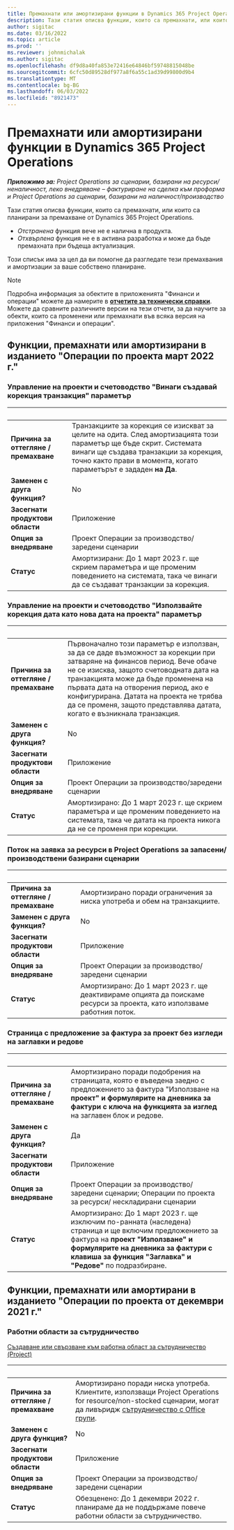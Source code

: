 ```yaml
---
title: Премахнати или амортизирани функции в Dynamics 365 Project Operations
description: Тази статия описва функции, които са премахнати, или които са планирани за премахване от Dynamics 365 Project Operations.
author: sigitac
ms.date: 03/16/2022
ms.topic: article
ms.prod: ''
ms.reviewer: johnmichalak
ms.author: sigitac
ms.openlocfilehash: df9d8a40fa853e72416e64846bf59748815048be
ms.sourcegitcommit: 6cfc50d89528df977a8f6a55c1ad39d99800d9b4
ms.translationtype: MT
ms.contentlocale: bg-BG
ms.lasthandoff: 06/03/2022
ms.locfileid: "8921473"
---
```

# <a name="removed-or-deprecated-features-in-dynamics-365-project-operations"></a>Премахнати или амортизирани функции в Dynamics 365 Project Operations

_**Приложимо за:** Project Operations за сценарии, базирани на ресурси/неналичност, леко внедряване – фактуриране на сделка към проформа и Project Operations за сценарии, базирани на наличност/производство_

Тази статия описва функции, които са премахнати, или които са планирани за премахване от Dynamics 365 Project Operations.

- *Отстранена* функция вече не е налична в продукта.
- *Отхвърлена* функция не е в активна разработка и може да бъде премахната при бъдеща актуализация.

Този списък има за цел да ви помогне да разгледате тези премахвания и амортизации за ваше собствено планиране.

> [!NOTE]
> Подробна информация за обектите в приложенията "Финанси и операции" можете да намерите в [**отчетите за технически справки**](/dynamics/s-e/global/axtechrefrep_61). Можете да сравните различните версии на тези отчети, за да научите за обекти, които са променени или премахнати във всяка версия на приложения "Финанси и операции".

## <a name="features-removed-or-deprecated-in-the-project-operations-march-2022-release"></a>Функции, премахнати или амортизирани в изданието "Операции по проекта март 2022 г."

### <a name="project-management-and-accounting-always-create-adjustment-transaction-parameter"></a>Управление на проекти и счетоводство "Винаги създавай корекция транзакция" параметър

| &nbsp; | &nbsp; |
|--------|--------|
| **Причина за оттегляне / премахване** | Транзакциите за корекция се изискват за целите на одита. След амортизацията този параметър ще бъде скрит. Системата винаги ще създава транзакции за корекция, точно както прави в момента, когато параметърът е зададен **на Да**. |
| **Заменен с друга функция?** | No |
| **Засегнати продуктови области** | Приложение |
| **Опция за внедряване** | Проект Операции за производство/заредени сценарии |
| **Статус** | Амортизирани: До 1 март 2023 г. ще скрием параметъра и ще променим поведението на системата, така че винаги да се създават транзакции за корекция. |

### <a name="project-management-and-accounting-use-adjustment-date-as-new-project-date-parameter"></a>Управление на проекти и счетоводство "Използвайте корекция дата като нова дата на проекта" параметър

| &nbsp; | &nbsp; |
|--------|--------|
| **Причина за оттегляне / премахване** | Първоначално този параметър е използван, за да се даде възможност за корекции при затваряне на финансов период. Вече обаче не се изисква, защото счетоводната дата на транзакцията може да бъде променена на първата дата на отворения период, ако е конфигурирана. Датата на проекта не трябва да се променя, защото представлява датата, когато е възникнала транзакция. |
| **Заменен с друга функция?** | No |
| **Засегнати продуктови области** | Приложение |
| **Опция за внедряване** | Проект Операции за производство/заредени сценарии |
| **Статус** | Амортизирано: До 1 март 2023 г. ще скрием параметъра и ще променим поведението на системата, така че датата на проекта никога да не се променя при корекции. |

### <a name="resource-request-workflow-in-project-operations-for-stockedproduction-based-scenarios"></a>Поток на заявка за ресурси в Project Operations за запасени/производствени базирани сценарии

| &nbsp; | &nbsp; |
|--------|--------|
| **Причина за оттегляне / премахване** | Амортизирано поради ограничения за ниска употреба и обем на транзакциите. |
| **Заменен с друга функция?** | No |
| **Засегнати продуктови области** | Приложение |
| **Опция за внедряване** | Проект Операции за производство/заредени сценарии |
| **Статус** | Амортизирано: До 1 март 2023 г. ще деактивираме опцията да поискаме ресурси за проекта, като използваме работния поток. |

### <a name="project-invoice-proposal-page-without-header-and-lines-views"></a>Страница с предложение за фактура за проект без изгледи на заглавки и редове

| &nbsp; | &nbsp; |
|--------|--------|
| **Причина за оттегляне / премахване** | Амортизирано поради подобрения на страницата, която е въведена заедно с предложението за фактура "Използване на **проект" и формулярите на дневника за фактури с ключа на функцията за изглед** на заглавен блок и редове. |
| **Заменен с друга функция?** | Да |
| **Засегнати продуктови области** | Приложение |
| **Опция за внедряване** | Проект Операции за производство/заредени сценарии; Операции по проекта за ресурси/ нескладирани сценарии |
| **Статус** | Амортизирано: До 1 март 2023 г. ще изключим по-ранната (наследена) страница и ще включим предложението за фактура на **проект "Използване" и формулярите на дневника за фактури с клавиша за функция "Заглавка" и "Редове"** по подразбиране. |

## <a name="features-removed-or-deprecated-in-the-project-operations-december-2021-release"></a>Функции, премахнати или амортирани в изданието "Операции по проекта от декември 2021 г."

### <a name="collaboration-workspaces"></a>Работни области за сътрудничество

[Създаване или свързване към работна област за сътрудничество (Project)](/dynamicsax-2012/appuser-itpro/create-or-link-to-a-collaboration-workspace-project)

| &nbsp; | &nbsp; |
|--------|--------|
| **Причина за оттегляне / премахване** | Амортизирано поради ниска употреба. Клиентите, използващи Project Operations for resource/non-stocked сценарии, могат да ливъридж [сътрудничество с Office групи](../project-management/collaboration-groups.md). |
| **Заменен с друга функция?** | No |
| **Засегнати продуктови области** | Приложение  |
| **Опция за внедряване** | Проект Операции за производство/заредени сценарии |
| **Статус** | Обезценено: До 1 декември 2022 г. планираме да не поддържаме повече работни области за сътрудничество. |
